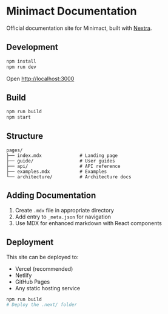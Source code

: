 # Minimact Documentation

Official documentation site for Minimact, built with [Nextra](https://nextra.site/).

## Development

```bash
npm install
npm run dev
```

Open [http://localhost:3000](http://localhost:3000)

## Build

```bash
npm run build
npm start
```

## Structure

```
pages/
├── index.mdx              # Landing page
├── guide/                 # User guides
├── api/                   # API reference
├── examples.mdx           # Examples
└── architecture/          # Architecture docs
```

## Adding Documentation

1. Create `.mdx` file in appropriate directory
2. Add entry to `_meta.json` for navigation
3. Use MDX for enhanced markdown with React components

## Deployment

This site can be deployed to:
- Vercel (recommended)
- Netlify
- GitHub Pages
- Any static hosting service

```bash
npm run build
# Deploy the .next/ folder
```
